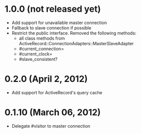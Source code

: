 # 1.0.0 (not released yet)

* Add support for unavailable master connection
* Fallback to slave connection if possible
* Restrict the public interface. Removed the following methods:
  * all class methods from ActiveRecord::ConnectionAdapters::MasterSlaveAdapter
  * #current_connection=
  * #current_clock=
  * #slave_consistent?

# 0.2.0 (April 2, 2012)

* Add support for ActiveRecord's query cache

# 0.1.10 (March 06, 2012)

* Delegate #visitor to master connection
